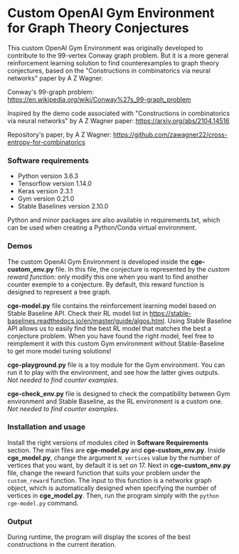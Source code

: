 # Custom OpenAI Gym Environment for Graph Theory Conjectures
This custom OpenAI Gym Environment was originally developed to contribute to the 99-vertex Conway graph problem. But it is a more general reinforcement learning solution to find counterexamples to graph theory conjectures, based on the "Constructions in combinatorics via neural networks" paper by A Z Wagner.

Conway's 99-graph problem:
https://en.wikipedia.org/wiki/Conway%27s_99-graph_problem

Inspired by the demo code associated with "Constructions in combinatorics via neural networks" by A Z Wagner paper:
https://arxiv.org/abs/2104.14516

Repository's paper, by A Z Wagner:
https://github.com/zawagner22/cross-entropy-for-combinatorics

### Software requirements

- Python version 3.6.3
- Tensorflow version 1.14.0
- Keras version 2.3.1
- Gym version 0.21.0
- Stable Baselines version 2.10.0

Python and minor packages are also available in requirements.txt, which can be used when creating a Python/Conda virtual environment.

### Demos

The custom OpenAI Gym Environment is developed inside the **cge-custom_env.py** file. In this file, the conjecture is represented by the *custom reward function*: only modify this one when you want to find another counter exemple to a conjecture. By default, this reward function is designed to represent a tree graph.

**cge-model.py** file contains the reinforcement learning model based on Stable Baseline API. Check their RL model list in https://stable-baselines.readthedocs.io/en/master/guide/algos.html. Using Stable Baseline API allows us to easily find the best RL model that matches the best a conjecture problem. When you have found the right model, feel free to reimplement it with this custom Gym environment without Stable-Baseline to get more model tuning solutions!

**cge-playground.py** file is a toy module for the Gym environment. You can run it to play with the environment, and see how the latter gives outputs. *Not needed to find counter examples*.

**cge-check_env.py** file is designed to check the compatibility between Gym environment and Stable Baseline, as the RL environment is a custom one. *Not needed to find counter examples*.

### Installation and usage

Install the right versions of modules cited in **Software Requirements** section.
The main files are **cge-model.py** and **cge-custom_env.py**. Inside **cge_model.py**, change the argument `N_vertices` value by the number of vertices that you want, by default it is set on 17. Next in **cge-custom_env.py** file, change the reward function that suits your problem under the `custom_reward` function. The input to this function is a networkx graph object, which is automatically designed when specifying the number of vertices in **cge_model.py**. Then, run the program simply with the `python cge-model.py` command.

### Output

During runtime, the program will display the scores of the best constructions in the current iteration.



